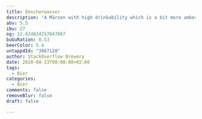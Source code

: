 ```yaml
---
title: Emscherwasser
description: 'A Märzen with high drinkability which is a bit more amber than expected. '
abv: 5.5
ibu: 27
og: 12.624824257047067
buGuRation: 0.53
beerColor: 5.4
untappdId: "3967120"
author: StackOverflow Brewery
date: 2020-08-23T00:00:00+02:00
tags:
  - Bier
categories:
  - Bier
comments: false
removeBlur: false
draft: false

---
```

